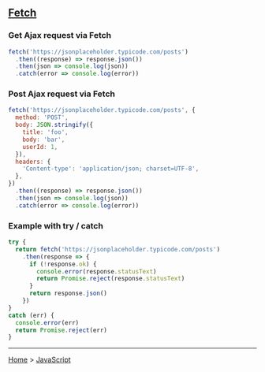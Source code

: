 ## [Fetch](https://developer.mozilla.org/en-US/docs/Web/API/fetch)

### Get Ajax request via Fetch
```javascript
fetch('https://jsonplaceholder.typicode.com/posts')
  .then((response) => response.json())
  .then(json => console.log(json))
  .catch(error => console.log(error))
```

### Post Ajax request via Fetch
```javascript
fetch('https://jsonplaceholder.typicode.com/posts', {
  method: 'POST',
  body: JSON.stringify({
    title: 'foo',
    body: 'bar',
    userId: 1,
  }),
  headers: {
    'Content-type': 'application/json; charset=UTF-8',
  },
})
  .then((response) => response.json())
  .then(json => console.log(json))
  .catch(error => console.log(error))
```

### Example with try / catch
```javascript
try {
  return fetch('https://jsonplaceholder.typicode.com/posts')
    .then(response => {
      if (!response.ok) {
        console.error(response.statusText)
        return Promise.reject(response.statusText)
      }
      return response.json()
    })
}
catch (err) {
  console.error(err)
  return Promise.reject(err)
}
```
---
[Home](/README.md) > [JavaScript](javascript.md)

